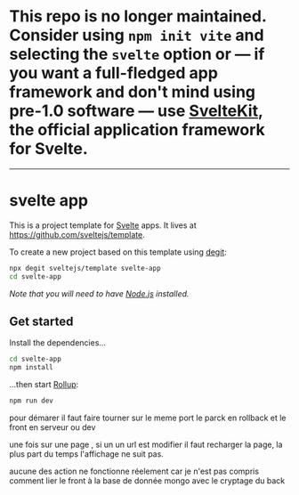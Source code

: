 # This repo is no longer maintained. Consider using `npm init vite` and selecting the `svelte` option or — if you want a full-fledged app framework and don't mind using pre-1.0 software — use [SvelteKit](https://kit.svelte.dev), the official application framework for Svelte.

---

# svelte app

This is a project template for [Svelte](https://svelte.dev) apps. It lives at https://github.com/sveltejs/template.

To create a new project based on this template using [degit](https://github.com/Rich-Harris/degit):

```bash
npx degit sveltejs/template svelte-app
cd svelte-app
```

*Note that you will need to have [Node.js](https://nodejs.org) installed.*


## Get started

Install the dependencies...

```bash
cd svelte-app
npm install
```

...then start [Rollup](https://rollupjs.org):

```bash
npm run dev
```
pour démarer il faut faire tourner sur le meme port le parck en rollback et le front en serveur ou dev

une fois sur une page , si un un url est modifier il faut recharger la page,
la plus part du temps l'affichage ne suit pas.

aucune des action ne fonctionne réelement car je n'est pas compris
comment lier le front à la base de donnée mongo avec le cryptage du back 
